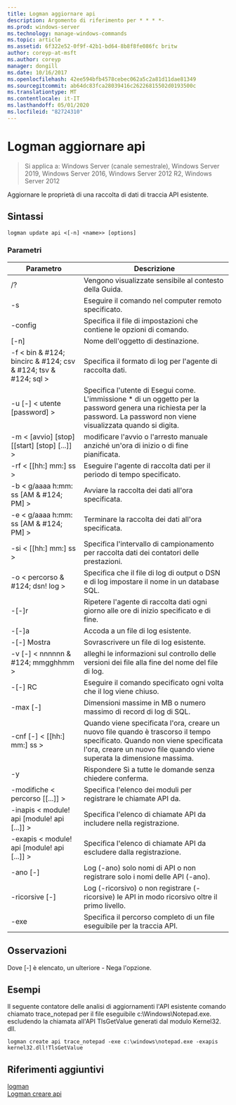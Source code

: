 ```yaml
---
title: Logman aggiornare api
description: Argomento di riferimento per * * * *-
ms.prod: windows-server
ms.technology: manage-windows-commands
ms.topic: article
ms.assetid: 6f322e52-0f9f-42b1-bd64-8b8f8fe086fc britw
author: coreyp-at-msft
ms.author: coreyp
manager: dongill
ms.date: 10/16/2017
ms.openlocfilehash: 42ee594bfb4578cebec062a5c2a81d11dae81349
ms.sourcegitcommit: ab64dc83fca28039416c26226815502d0193500c
ms.translationtype: MT
ms.contentlocale: it-IT
ms.lasthandoff: 05/01/2020
ms.locfileid: "82724310"
---
```

# <a name="logman-update-api"></a>Logman aggiornare api

> Si applica a: Windows Server (canale semestrale), Windows Server 2019, Windows Server 2016, Windows Server 2012 R2, Windows Server 2012

Aggiornare le proprietà di una raccolta di dati di traccia API esistente.  

## <a name="syntax"></a>Sintassi  
```  
logman update api <[-n] <name>> [options]  
```  
### <a name="parameters"></a>Parametri  

|                    Parametro                     |                                                                               Descrizione                                                                               |
|--------------------------------------------------|-------------------------------------------------------------------------------------------------------------------------------------------------------------------------|
|                        /?                        |                                                                    Vengono visualizzate sensibile al contesto della Guida.                                                                     |
|                -s<computer name>                |                                                          Eseguire il comando nel computer remoto specificato.                                                          |
|                 -config <value>                  |                                                         Specifica il file di impostazioni che contiene le opzioni di comando.                                                         |
|                   [-n]<name>                    |                                                                       Nome dell'oggetto di destinazione.                                                                        |
| -f < bin & #124; bincirc & #124; csv & #124; tsv & #124; sql > |                                                            Specifica il formato di log per l'agente di raccolta dati.                                                             |
|             -u [-] < utente [password] >              | Specifica l'utente di Esegui come. L'immissione \* di un oggetto per la password genera una richiesta per la password. La password non viene visualizzata quando si digita. |
|    -m < [avvio] [stop] [[start] [stop] [...]] >    |                                                modificare l'avvio o l'arresto manuale anziché un'ora di inizio o di fine pianificata.                                                 |
|                -rf < [[hh:] mm:] ss >                |                                                        Eseguire l'agente di raccolta dati per il periodo di tempo specificato.                                                         |
|        -b < g/aaaa h:mm: ss [AM & #124; PM] >         |                                                              Avviare la raccolta dei dati all'ora specificata.                                                               |
|        -e < g/aaaa h:mm: ss [AM & #124; PM] >         |                                                               Terminare la raccolta dei dati all'ora specificata.                                                                |
|                -si < [[hh:] mm:] ss >                |                                                 Specifica l'intervallo di campionamento per raccolta dati dei contatori delle prestazioni.                                                  |
|              -o < percorso & #124; dsn! log >              |                                              Specifica che il file di log di output o DSN e di log impostare il nome in un database SQL.                                               |
|                      -[-]r                       |                                                  Ripetere l'agente di raccolta dati ogni giorno alle ore di inizio specificato e di fine.                                                  |
|                      -[-]a                       |                                                                     Accoda a un file di log esistente.                                                                     |
|                      -[-] Mostra                      |                                                                     Sovrascrivere un file di log esistente.                                                                     |
|           -v [-] < nnnnnn & #124; mmgghhmm >           |                                                   alleghi le informazioni sul controllo delle versioni dei file alla fine del nome del file di log.                                                   |
|                  -[-] RC<task>                   |                                                         Eseguire il comando specificato ogni volta che il log viene chiuso.                                                          |
|                 -max [-] <value>                  |                                                 Dimensioni massime in MB o numero massimo di record di log di SQL.                                                  |
|              -cnf [-] < [[hh:] mm:] ss >              |     Quando viene specificata l'ora, creare un nuovo file quando è trascorso il tempo specificato. Quando non viene specificata l'ora, creare un nuovo file quando viene superata la dimensione massima.     |
|                        -y                        |                                                             Rispondere Sì a tutte le domande senza chiedere conferma.                                                              |
|            -modifiche < percorso [[...]] >             |                                                          Specifica l'elenco dei moduli per registrare le chiamate API da.                                                           |
|     -inapis < module! api [module! api [...]] >      |                                                         Specifica l'elenco di chiamate API da includere nella registrazione.                                                          |
|     -exapis < module! api [module! api [...]] >      |                                                        Specifica l'elenco di chiamate API da escludere dalla registrazione.                                                         |
|                     -ano [-]                      |                                                     Log (-ano) solo nomi di API o non registrare solo i nomi delle API (-ano).                                                     |
|                  -ricorsive [-]                   |                                          Log (-ricorsivo) o non registrare (-ricorsive) le API in modo ricorsivo oltre il primo livello.                                           |
|                   -exe <value>                   |                                                        Specifica il percorso completo di un file eseguibile per la traccia API.                                                        |

## <a name="remarks"></a>Osservazioni  
Dove [-] è elencato, un ulteriore - Nega l'opzione.  
## <a name="examples"></a>Esempi  
Il seguente contatore delle analisi di aggiornamenti l'API esistente comando chiamato trace_notepad per il file eseguibile c:\Windows\Notepad.exe. escludendo la chiamata all'API TlsGetValue generati dal modulo Kernel32. dll.  
```  
logman create api trace_notepad -exe c:\windows\notepad.exe -exapis kernel32.dll!TlsGetValue  
```  
## <a name="additional-references"></a>Riferimenti aggiuntivi  
[logman](logman.md)  
[Logman creare api](logman-create-api.md)  
